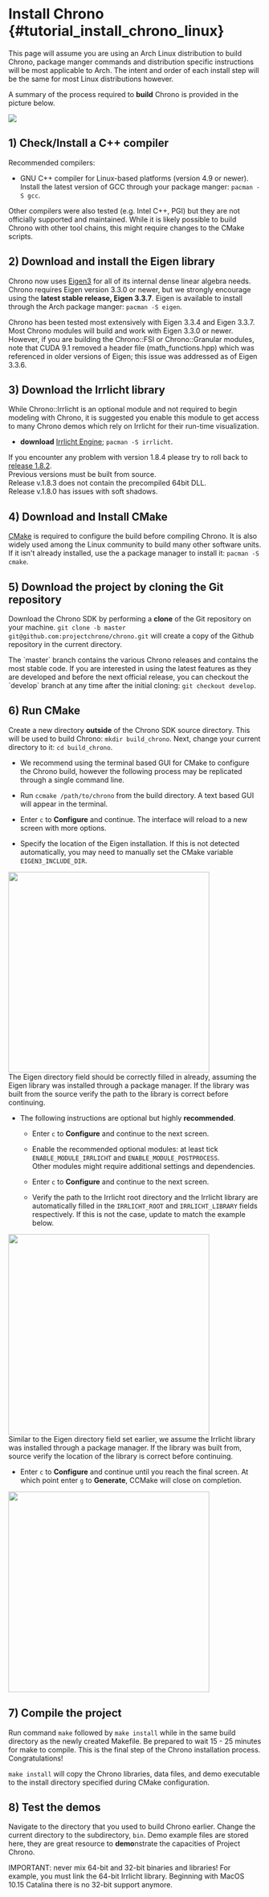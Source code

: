 Install Chrono {#tutorial_install_chrono_linux}
==========================
This page will assume you are using an Arch Linux distribution to build Chrono, package manger commands and distribution specific instructions will be most applicable to Arch. The intent and order of each install step will be the same for most Linux distributions however.

A summary of the process required to **build** Chrono is provided in the picture below. 

<img src="http://www.projectchrono.org/assets/manual/Pic_build_ce.png" class="img-responsive">
<br>

## 1) Check/Install a C++ compiler

Recommended compilers:
- GNU C++ compiler for Linux-based platforms (version 4.9 or newer).<br>
Install the latest version of GCC through your package manger: `pacman -S gcc`.

Other compilers were also tested (e.g. Intel C++, PGI) but they are not officially supported and maintained.
While it is likely possible to build Chrono with other tool chains, this might require changes to the CMake scripts.

## 2) Download and install the Eigen library

Chrono now uses [Eigen3](http://eigen.tuxfamily.org/) for all of its internal dense linear algebra needs. Chrono requires Eigen version 3.3.0 or newer, but we strongly encourage using the **latest stable release, Eigen 3.3.7**. Eigen is available to install through the Arch package manger: `pacman -S eigen`. 

<div class="ce-warning"> 
Chrono has been tested most extensively with Eigen 3.3.4 and Eigen 3.3.7.<br>
Most Chrono modules will build and work with Eigen 3.3.0 or newer.<br>
However, if you are building the Chrono::FSI or Chrono::Granular modules, note that CUDA 9.1 removed a header file (math_functions.hpp) which was referenced in older versions of Eigen; this issue was addressed as of Eigen 3.3.6. 
</div>

## 3) Download the Irrlicht library

While Chrono::Irrlicht is an optional module and not required to begin modeling with Chrono, it is suggested you enable this module to get access to many Chrono demos which rely on Irrlicht for their run-time visualization.

- **download** [Irrlicht Engine](http://irrlicht.sourceforge.net/downloads.html); `pacman -S irrlicht`.

<div class="ce-info">

If you encounter any problem with version 1.8.4 please try to roll back to [release 1.8.2](http://irrlicht.sourceforge.net/downloads.html).<br>
Previous versions must be built from source.<br>
Release v.1.8.3 does not contain the precompiled 64bit DLL.<br>
Release v.1.8.0 has issues with soft shadows.<br>
</div>

## 4) Download and Install CMake

[CMake](https://cmake.org/) is required to configure the build before compiling Chrono. It is also widely used among the Linux community to build many other software units. If it isn't already installed, use the a package manager to install it: `pacman -S cmake`.

## 5) Download the project by cloning the Git repository

Download the Chrono SDK by performing a **clone** of the Git repository on your machine. `git clone -b master git@github.com:projectchrono/chrono.git` will create a copy of the Github repository in the current directory.

<div class="ce-info">
The `master` branch contains the various Chrono releases and contains the most stable code. If you are interested in using the latest features as they are developed and before the next official release, you can checkout the `develop` branch at any time after the initial cloning: <code>git checkout develop</code>.
</div>

## 6) Run CMake

Create a new directory **outside** of the Chrono SDK source directory. This will be used to build Chrono: `mkdir build_chrono`. Next, change your current directory to it: `cd build_chrono`.
-  We recommend using the terminal based GUI for CMake to configure the Chrono build, however the following process may be replicated through a single command line.

-  Run `ccmake /path/to/chrono` from the build directory. A text based GUI will appear in the terminal.

-  Enter `c` to **Configure** and continue. The interface will reload to a new screen with more options.
  
-  Specify the location of the Eigen installation.
   If this is not detected automatically, you may need to manually set the CMake variable `EIGEN3_INCLUDE_DIR`.<br>

<img src="http://www.projectchrono.org/assets/manual/install_ccmake_1.png" class="img-responsive" width="400">

<div class="ce-warning">
The Eigen directory field should be correctly filled in already, assuming the Eigen library was installed through a package manager. If the library was built from the source verify the path to the library is correct before continuing.
</div>

   - The following instructions are optional but highly **recommended**.

      - Enter `c` to **Configure** and continue to the next screen.

      - Enable the recommended optional modules: at least tick `ENABLE_MODULE_IRRLICHT` and `ENABLE_MODULE_POSTPROCESS`.<br>
     Other modules might require additional settings and dependencies.
      -  Enter `c` to **Configure** and continue to the next screen.
      - Verify the path to the Irrlicht root directory and the Irrlicht library are automatically filled in the `IRRLICHT_ROOT` and `IRRLICHT_LIBRARY` fields respectively. If this is not the case, update to match the example below.

<img src="http://www.projectchrono.org/assets/manual/install_ccmake_2.png" class="img-responsive" width="400">

<div class="ce-warning">
Similar to the Eigen directory field set earlier, we assume the Irrlicht library was installed through a package manager. If the library was built from, source verify the location of the library is correct before continuing.
</div>
 
- Enter `c` to **Configure** and continue until you reach the final screen. At which point enter `g` to **Generate**, CCMake will close on completion.

<img src="http://www.projectchrono.org/assets/manual/install_ccmake_3.png" class="img-responsive" width="400">

## 7) Compile the project

Run command `make` followed by `make install` while in the same build directory as the newly created Makefile. Be prepared to wait 15 - 25 minutes for make to compile. This is the final step of the Chrono installation process. Congratulations!

<div class="ce-info">
<code>make install</code> will copy the Chrono libraries, data files, and demo executable to the install directory specified during CMake configuration.
</div>

## 8) Test the demos

Navigate to the directory that you used to build Chrono earlier. Change the current directory to the subdirectory, `bin`. Demo example files are stored here, they are great resource to **demo**nstrate the capacities of Project Chrono.

<div class="ce-danger">
IMPORTANT: never mix 64-bit and 32-bit binaries and libraries! 
For example, you must link the 64-bit Irrlicht library. Beginning with MacOS 10.15 Catalina there is no 32-bit support anymore.
</div>